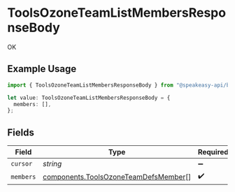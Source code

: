 # ToolsOzoneTeamListMembersResponseBody

OK

## Example Usage

```typescript
import { ToolsOzoneTeamListMembersResponseBody } from "@speakeasy-api/bluesky/models/operations";

let value: ToolsOzoneTeamListMembersResponseBody = {
  members: [],
};
```

## Fields

| Field                                                                                        | Type                                                                                         | Required                                                                                     | Description                                                                                  |
| -------------------------------------------------------------------------------------------- | -------------------------------------------------------------------------------------------- | -------------------------------------------------------------------------------------------- | -------------------------------------------------------------------------------------------- |
| `cursor`                                                                                     | *string*                                                                                     | :heavy_minus_sign:                                                                           | N/A                                                                                          |
| `members`                                                                                    | [components.ToolsOzoneTeamDefsMember](../../models/components/toolsozoneteamdefsmember.md)[] | :heavy_check_mark:                                                                           | N/A                                                                                          |